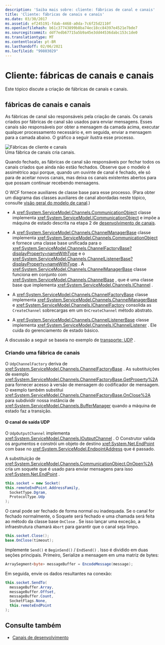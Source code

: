 ```yaml
---
description: 'Saiba mais sobre: cliente: fábricas de canal e canais'
title: 'Cliente: fábricas de canais e canais'
ms.date: 03/30/2017
ms.assetid: ef245191-fdab-4468-a0da-7c6f25d2110f
ms.openlocfilehash: b61c37743899b8ba74ec18cc84397e4521e7bde7
ms.sourcegitcommit: ddf7edb67715a5b9a45e3dd44536dabc153c1de0
ms.translationtype: MT
ms.contentlocale: pt-BR
ms.lasthandoff: 02/06/2021
ms.locfileid: "99803029"
---
```

# <a name="client-channel-factories-and-channels"></a>Cliente: fábricas de canais e canais

Este tópico discute a criação de fábricas de canais e canais.  
  
## <a name="channel-factories-and-channels"></a>fábricas de canais e canais  

 As fábricas de canal são responsáveis pela criação de canais. Os canais criados por fábricas de canal são usados para enviar mensagens. Esses canais são responsáveis por obter a mensagem da camada acima, executar qualquer processamento necessário e, em seguida, enviar a mensagem para a camada abaixo. O gráfico a seguir ilustra esse processo.  
  
 ![Fábricas de cliente e canais](./media/wcfc-wcfchannelsigure2highlevelfactgoriesc.gif "wcfc_WCFChannelsigure2HIghLevelFactgoriesc")  
Uma fábrica de canais cria canais.  
  
 Quando fechado, as fábricas de canal são responsáveis por fechar todos os canais criados que ainda não estão fechados. Observe que o modelo é assimétrico aqui porque, quando um ouvinte de canal é fechado, ele só para de aceitar novos canais, mas deixa os canais existentes abertos para que possam continuar recebendo mensagens.  
  
 O WCF fornece auxiliares de classe base para esse processo. (Para obter um diagrama das classes auxiliares de canal abordadas neste tópico, consulte [visão geral do modelo de canal](channel-model-overview.md).)  
  
- A <xref:System.ServiceModel.Channels.CommunicationObject> classe implementa <xref:System.ServiceModel.ICommunicationObject> e impõe a máquina de estado descrita na etapa 2 de [desenvolvimento de canais](developing-channels.md).  
  
- A <xref:System.ServiceModel.Channels.ChannelManagerBase> classe implementa <xref:System.ServiceModel.Channels.CommunicationObject> e fornece uma classe base unificada para o <xref:System.ServiceModel.Channels.ChannelFactoryBase?displayProperty=nameWithType> e o <xref:System.ServiceModel.Channels.ChannelListenerBase?displayProperty=nameWithType> . A <xref:System.ServiceModel.Channels.ChannelManagerBase> classe funciona em conjunto com <xref:System.ServiceModel.Channels.ChannelBase> , que é uma classe base que implementa <xref:System.ServiceModel.Channels.IChannel> .
  
- A <xref:System.ServiceModel.Channels.ChannelFactoryBase> classe implementa <xref:System.ServiceModel.Channels.ChannelManagerBase> e <xref:System.ServiceModel.Channels.IChannelFactory> consolida as `CreateChannel` sobrecargas em um `OnCreateChannel` método abstrato.
  
- A <xref:System.ServiceModel.Channels.ChannelListenerBase> classe implementa <xref:System.ServiceModel.Channels.IChannelListener> . Ele cuida do gerenciamento de estado básico.
  
 A discussão a seguir se baseia no exemplo de [transporte: UDP](../samples/transport-udp.md) .  
  
### <a name="creating-a-channel-factory"></a>Criando uma fábrica de canais  

 O `UdpChannelFactory` deriva de <xref:System.ServiceModel.Channels.ChannelFactoryBase> . As substituições de exemplo <xref:System.ServiceModel.Channels.ChannelFactoryBase.GetProperty%2A> para fornecer acesso à versão de mensagem do codificador de mensagem. O exemplo também substitui <xref:System.ServiceModel.Channels.ChannelFactoryBase.OnClose%2A> para subdividir nossa instância de <xref:System.ServiceModel.Channels.BufferManager> quando a máquina de estado faz a transição.  
  
#### <a name="the-udp-output-channel"></a>O canal de saída UDP  

 O `UdpOutputChannel` implementa <xref:System.ServiceModel.Channels.IOutputChannel> . O Construtor valida os argumentos e constrói um objeto de destino <xref:System.Net.EndPoint> com base no <xref:System.ServiceModel.EndpointAddress> que é passado.  
  
 A substituição de <xref:System.ServiceModel.Channels.CommunicationObject.OnOpen%2A> cria um soquete que é usado para enviar mensagens para isso <xref:System.Net.EndPoint> .  
  
 ```csharp
this.socket = new Socket(  
this.remoteEndPoint.AddressFamily,
   SocketType.Dgram,
   ProtocolType.Udp
);  
```  

 O canal pode ser fechado de forma normal ou inadequada. Se o canal for fechado normalmente, o Soquete será fechado e uma chamada será feita ao método da classe base `OnClose` . Se isso lançar uma exceção, a infraestrutura chamará `Abort` para garantir que o canal seja limpo.  
  
```csharp  
this.socket.Close();  
base.OnClose(timeout);  
```  
  
 Implemente `Send()` e `BeginSend()` / `EndSend()` . Isso é dividido em duas seções principais. Primeiro, Serialize a mensagem em uma matriz de bytes:  
  
```csharp  
ArraySegment<byte> messageBuffer = EncodeMessage(message);  
```  
  
 Em seguida, envie os dados resultantes na conexão:  
  
```csharp  
this.socket.SendTo(  
  messageBuffer.Array,
  messageBuffer.Offset,
  messageBuffer.Count,
  SocketFlags.None,
  this.remoteEndPoint  
);  
```  
  
## <a name="see-also"></a>Consulte também

- [Canais de desenvolvimento](developing-channels.md)
